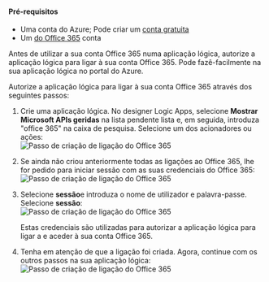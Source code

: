 #### <a name="prerequisites"></a>Pré-requisitos
* Uma conta do Azure; Pode criar um [conta gratuita](https://azure.microsoft.com/free)
* Um [do Office 365](https://office365.com) conta  

Antes de utilizar a sua conta Office 365 numa aplicação lógica, autorize a aplicação lógica para ligar à sua conta Office 365. Pode fazê-facilmente na sua aplicação lógica no portal do Azure.  

Autorize a aplicação lógica para ligar à sua conta Office 365 através dos seguintes passos:

1. Crie uma aplicação lógica. No designer Logic Apps, selecione **Mostrar Microsoft APIs geridas** na lista pendente lista e, em seguida, introduza "office 365" na caixa de pesquisa. Selecione um dos acionadores ou ações:  
    ![Passo de criação de ligação do Office 365](./media/connectors-create-api-office365-outlook/office365-sendemail.png)  
2. Se ainda não criou anteriormente todas as ligações ao Office 365, lhe for pedido para iniciar sessão com as suas credenciais do Office 365:  
    ![Passo de criação de ligação do Office 365](./media/connectors-create-api-office365-outlook/office365-signin.png)  
3. Selecione **sessão**e introduza o nome de utilizador e palavra-passe. Selecione **sessão**:  
    ![Passo de criação de ligação do Office 365](./media/connectors-create-api-office365-outlook/office365-usernamepassword.png)
   
    Estas credenciais são utilizadas para autorizar a aplicação lógica para ligar a e aceder à sua conta Office 365. 
4. Tenha em atenção de que a ligação foi criada. Agora, continue com os outros passos na sua aplicação lógica:   
    ![Passo de criação de ligação do Office 365](./media/connectors-create-api-office365-outlook/office365-sendemailproperties.png)  

